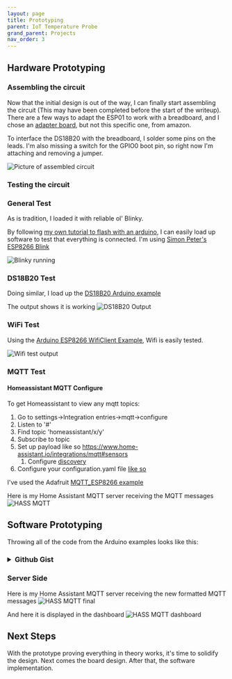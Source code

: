 ```yaml
---
layout: page
title: Prototyping
parent: IoT Temperature Probe
grand_parent: Projects
nav_order: 3
---
```

## Hardware Prototyping

### Assembling the circuit
Now that the initial design is out of the way, I can finally start assembling the circuit (This may have been completed before the start of the writeup). There are a few ways to adapt the ESP01 to work with a breadboard, and I chose an [adapter board](https://www.amazon.com/Stemedu-Breakout-Breadboard-Pre-Solder-Transceiver/dp/B07KBZRZ3Y), but not this specific one, from amazon.

To interface the DS18B20 with the breadboard, I solder some pins on the leads. I'm also missing a switch for the GPIO0 boot pin, so right now I'm attaching and removing a jumper.

![Picture of assembled circuit](/assets/img/temp_probe/breadboard.jpg)
### Testing the circuit
### General Test
As is tradition, I loaded it with reliable ol' Blinky.

By following [my own tutorial to flash with an arduino](/Tutorials/ESP01-arduino-flash/), I can easily load up software to test that everything is connected. I'm using [Simon Peter's ESP8266 Blink](https://gist.github.com/buildcircuit/bea2f7d606638dd73b1f)

![Blinky running](/assets/img/temp_probe/blinky.gif)

### DS18B20 Test
Doing similar, I load up the [DS18B20 Arduino example](https://github.com/jmchiappa/DallasTemperature/blob/master/examples/Simple/Simple.pde)

The output shows it is working
![DS18B20 Output](/assets/img/temp_probe/DS18B20_arduino.PNG)

### WiFi Test
Using the [Arduino ESP8266 WifiClient Example](https://github.com/esp8266/Arduino/blob/master/libraries/ESP8266WiFi/examples/WiFiClient/WiFiClient.ino),
Wifi is easily tested.

![Wifi test output](/assets/img/temp_probe/wifi_arduino.PNG)


### MQTT Test
#### Homeassistant MQTT Configure
To get Homeassistant to view any mqtt topics:
1. Go to settings->Integration entries->mqtt->configure
2. Listen to '#'
3. Find topic 'homeassistant/x/y'
4. Subscribe to topic
5. Set up payload like so https://www.home-assistant.io/integrations/mqtt#sensors
   1. Configure [discovery](https://www.home-assistant.io/integrations/mqtt#discovery-topic)
6. Configure your configuration.yaml file [like so](https://www.home-assistant.io/integrations/sensor.mqtt/)

I've used the Adafruit [MQTT_ESP8266 example](https://github.com/adafruit/Adafruit_MQTT_Library/blob/master/examples/mqtt_esp8266/mqtt_esp8266.ino)

Here is my Home Assistant MQTT server receiving the MQTT messages
![HASS MQTT](/assets/img/temp_probe/hass_arduino_mqtt.PNG)

## Software Prototyping
Throwing all of the code from the Arduino examples looks like this:
<h3><details closed>
    <summary>Github Gist</summary> 
    <script src="https://gist.github.com/WorldWideWebster/bce192e94e35830e9c5bd0e2dc667ba6.js">  </script>
</details>
</h3>

### Server Side
Here is my Home Assistant MQTT server receiving the new formatted MQTT messages
![HASS MQTT final](/assets/img/temp_probe/hass_arduino_mqtt_final.PNG)

And here it is displayed in the dashboard
![HASS MQTT dashboard](/assets/img/temp_probe/hass_arduino_display.PNG)

## Next Steps
With the prototype proving everything in theory works, it's time to solidify the design. Next comes the board design.
After that, the software implementation.